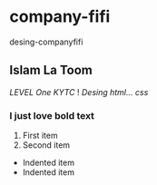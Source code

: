 # company-fifi
desing-companyfifi
## Islam La Toom
*LEVEL One*
_KYTC_
! [](img/)
*Desing html...*
*css*
### I just love **bold text**
1. First item
2. Second item
 - Indented item
 - Indented item
